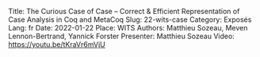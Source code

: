 Title: The Curious Case of Case – Correct & Efficient Representation of Case Analysis in Coq and MetaCoq
Slug: 22-wits-case
Category: Exposés
Lang: fr
Date: 2022-01-22
Place: WITS
Authors: Matthieu Sozeau, Meven Lennon-Bertrand, Yannick Forster
Presenter: Matthieu Sozeau
Video: https://youtu.be/tKraVr6mVjU